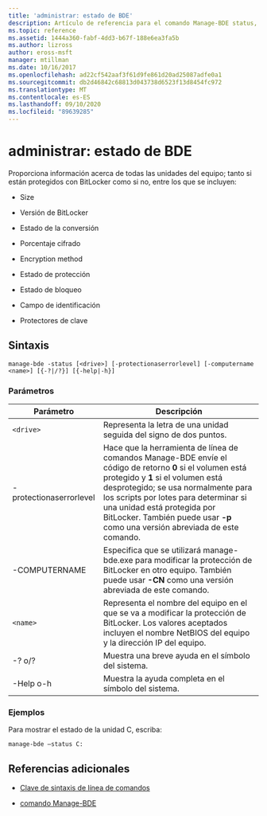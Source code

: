 ```yaml
---
title: 'administrar: estado de BDE'
description: Artículo de referencia para el comando Manage-BDE status, que proporciona información acerca de todas las unidades del equipo, independientemente de si están protegidas con BitLocker.
ms.topic: reference
ms.assetid: 1444a360-fabf-4dd3-b67f-188e6ea3fa5b
ms.author: lizross
author: eross-msft
manager: mtillman
ms.date: 10/16/2017
ms.openlocfilehash: ad22cf542aaf3f61d9fe861d20ad25087adfe0a1
ms.sourcegitcommit: db2d46842c68813d043738d6523f13d8454fc972
ms.translationtype: MT
ms.contentlocale: es-ES
ms.lasthandoff: 09/10/2020
ms.locfileid: "89639285"
---
```

# <a name="manage-bde-status"></a>administrar: estado de BDE

Proporciona información acerca de todas las unidades del equipo; tanto si están protegidos con BitLocker como si no, entre los que se incluyen:

- Size

- Versión de BitLocker

- Estado de la conversión

- Porcentaje cifrado

- Encryption method

- Estado de protección

- Estado de bloqueo

- Campo de identificación

- Protectores de clave

## <a name="syntax"></a>Sintaxis

```
manage-bde -status [<drive>] [-protectionaserrorlevel] [-computername <name>] [{-?|/?}] [{-help|-h}]
```

### <a name="parameters"></a>Parámetros

| Parámetro | Descripción |
| --------- | ----------- |
| `<drive>` | Representa la letra de una unidad seguida del signo de dos puntos. |
| -protectionaserrorlevel | Hace que la herramienta de línea de comandos Manage-BDE envíe el código de retorno **0** si el volumen está protegido y **1** si el volumen está desprotegido; se usa normalmente para los scripts por lotes para determinar si una unidad está protegida por BitLocker. También puede usar **-p** como una versión abreviada de este comando. |
| -COMPUTERNAME | Especifica que se utilizará manage-bde.exe para modificar la protección de BitLocker en otro equipo. También puede usar **-CN** como una versión abreviada de este comando. |
| `<name>` | Representa el nombre del equipo en el que se va a modificar la protección de BitLocker. Los valores aceptados incluyen el nombre NetBIOS del equipo y la dirección IP del equipo. |
| -? o/? | Muestra una breve ayuda en el símbolo del sistema. |
| -Help o-h | Muestra la ayuda completa en el símbolo del sistema. |

### <a name="examples"></a>Ejemplos

Para mostrar el estado de la unidad C, escriba:

```
manage-bde –status C:
```

## <a name="additional-references"></a>Referencias adicionales

- [Clave de sintaxis de línea de comandos](command-line-syntax-key.md)

- [comando Manage-BDE](manage-bde.md)
